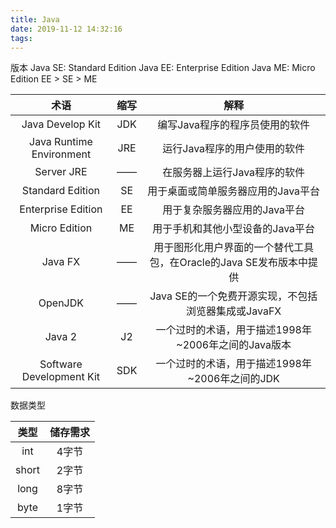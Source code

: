 ```yaml
---
title: Java
date: 2019-11-12 14:32:16
tags:
---
```


版本
Java SE: Standard Edition
Java EE: Enterprise Edition
Java ME: Micro Edition
EE > SE > ME

术语 | 缩写 | 解释
:-: | :-: | :-:
Java Develop Kit | JDK | 编写Java程序的程序员使用的软件
Java Runtime Environment | JRE | 运行Java程序的用户使用的软件
Server JRE | —— | 在服务器上运行Java程序的软件
Standard Edition | SE | 用于桌面或简单服务器应用的Java平台
Enterprise Edition | EE | 用于复杂服务器应用的Java平台
Micro Edition | ME | 用于手机和其他小型设备的Java平台
Java FX | —— | 用于图形化用户界面的一个替代工具包，在Oracle的Java SE发布版本中提供
OpenJDK | —— | Java SE的一个免费开源实现，不包括浏览器集成或JavaFX
Java 2 | J2 | 一个过时的术语，用于描述1998年~2006年之间的Java版本
Software Development Kit | SDK | 一个过时的术语，用于描述1998年~2006年之间的JDK

数据类型

类型 | 储存需求 
:-: | :-: 
int | 4字节
short | 2字节
long | 8字节
byte | 1字节

